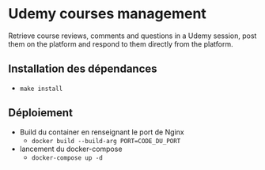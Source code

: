 # Udemy courses management

Retrieve course reviews, comments and questions in a Udemy session, post them on the platform and respond to them directly from the platform.

## Installation des dépendances
- `make install`

## Déploiement
- Build du container en renseignant le port de Nginx
    - `docker build --build-arg PORT=CODE_DU_PORT`
- lancement du docker-compose
    - `docker-compose up -d`
